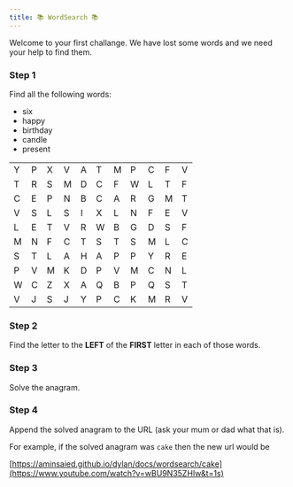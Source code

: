 ```yaml
---
title: 📚 WordSearch 📚
---
```


Welcome to your first challange. We have lost some words and
we need your help to find them.

### Step 1

Find all the following words:

- six
- happy
- birthday
- candle
- present

| | | | | | | | | | | |
|-|-|-|-|-|-|-|-|-|-|-|
|Y|P|X|V|A|T|M|P|C|F|V|
|T|R|S|M|D|C|F|W|L|T|F|
|C|E|P|N|B|C|A|R|G|M|T|
|V|S|L|S|I|X|L|N|F|E|V|
|L|E|T|V|R|W|B|G|D|S|F|
|M|N|F|C|T|S|T|S|M|L|C|
|S|T|L|A|H|A|P|P|Y|R|E|
|P|V|M|K|D|P|V|M|C|N|L|
|W|C|Z|X|A|Q|B|P|Q|S|T|
|V|J|S|J|Y|P|C|K|M|R|V|


### Step 2

Find the letter to the **LEFT** of the **FIRST** letter in each of those words.


### Step 3

Solve the anagram.


### Step 4

Append the solved anagram to the URL (ask your mum or dad what that is).

For example, if the solved anagram was `cake` then the new url would be

[https://aminsaied.github.io/dylan/docs/wordsearch/cake](https://www.youtube.com/watch?v=wBU9N35ZHIw&t=1s)
